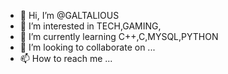 - 👋 Hi, I’m @GALTALIOUS
- 👀 I’m interested in TECH,GAMING, 
- 🌱 I’m currently learning C++,C,MYSQL,PYTHON
- 💞️ I’m looking to collaborate on ...
- 📫 How to reach me ...

<!---
galtalious958/galtalious958 is a ✨ special ✨ repository because its `README.md` (this file) appears on your GitHub profile.
You can click the Preview link to take a look at your changes.
--->

